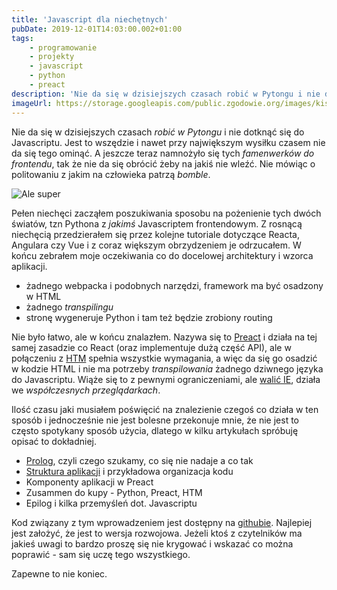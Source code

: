```yaml
---
title: 'Javascript dla niechętnych'
pubDate: 2019-12-01T14:03:00.002+01:00
tags:
    - programowanie
    - projekty
    - javascript
    - python
    - preact
description: 'Nie da się w dzisiejszych czasach robić w Pytongu i nie dotknąć się do Javascriptu.'
imageUrl: https://storage.googleapis.com/public.zgodowie.org/images/kistraktor.jpg
---
```


Nie da się w dzisiejszych czasach _robić w Pytongu_ i nie dotknąć się do Javascriptu. Jest to wszędzie i nawet przy największym wysiłku czasem nie da się tego ominąć. A jeszcze teraz namnożyło się tych _famenwerków do frontendu_, tak że nie da się obrócić żeby na jakiś nie wleźć. Nie mówiąc o politowaniu z jakim na człowieka patrzą _bomble_.

![Ale super](https://storage.googleapis.com/public.zgodowie.org/images/kistraktor.jpg 'Kistraktor WTF?!')

Pełen niechęci zacząłem poszukiwania sposobu na pożenienie tych dwóch światów, tzn Pythona z _jakimś_ Javascriptem frontendowym. Z rosnącą niechęcią przedzierałem się przez kolejne tutoriale dotyczące Reacta, Angulara czy Vue i z coraz większym obrzydzeniem je odrzucałem. W końcu zebrałem moje oczekiwania co do docelowej architektury i wzorca aplikacji.

-   żadnego webpacka i podobnych narzędzi, framework ma być osadzony w HTML
-   żadnego _transpilingu_
-   stronę wygeneruje Python i tam też będzie zrobiony routing

Nie było łatwo, ale w końcu znalazłem. Nazywa się to [Preact](https://preactjs.com/) i działa na tej samej zasadzie co React (oraz implementuje dużą część API), ale w połączeniu z [HTM](https://github.com/developit/htm) spełnia wszystkie wymagania, a więc da się go osadzić w kodzie HTML i nie ma potrzeby _transpilowania_ żadnego dziwnego języka do Javascriptu. Wiąże się to z pewnymi ograniczeniami, ale [walić IE](https://caniuse.com/#feat=es6-module), działa we _współczesnych przeglądarkach_.

Ilość czasu jaki musiałem poświęcić na znalezienie czegoś co działa w ten sposób i jednocześnie nie jest bolesne przekonuje mnie, że nie jest to często spotykany sposób użycia, dlatego w kilku artykułach spróbuję opisać to dokładniej.

-   [Prolog](/python-preact-htm-prolog/), czyli czego szukamy, co się nie nadaje a co tak
-   [Struktura aplikacji](/preact-python-htm-struktura-aplikacji/) i przykładowa organizacja kodu
-   Komponenty aplikacji w Preact
-   Zusammen do kupy - Python, Preact, HTM
-   Epilog i kilka przemyśleń dot. Javascriptu

Kod związany z tym wprowadzeniem jest dostępny na [githubie](https://github.com/zgoda/polls). Najlepiej jest założyć, że jest to wersja rozwojowa. Jeżeli ktoś z czytelników ma jakieś uwagi to bardzo proszę się nie krygować i wskazać co można poprawić - sam się uczę tego wszystkiego.

Zapewne to nie koniec.

